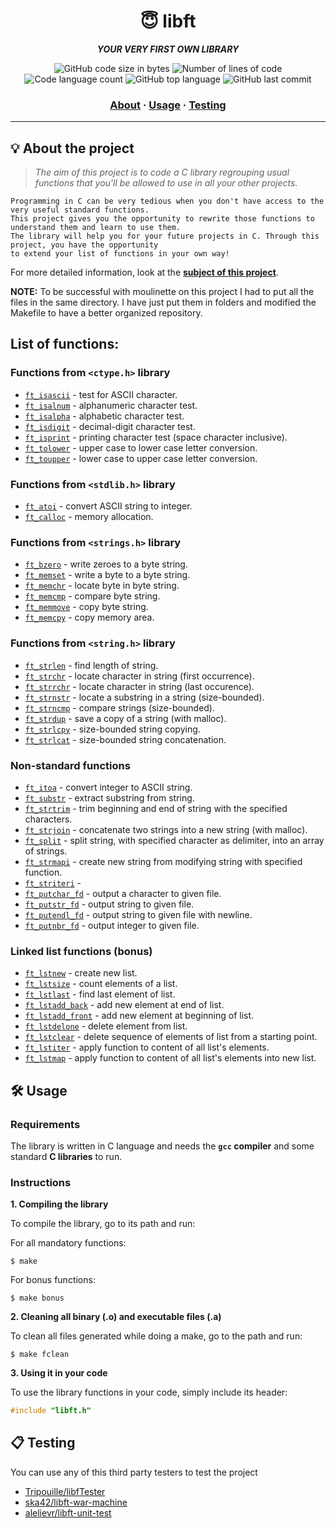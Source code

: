 <h1 align="center">
    😇 libft
</h1>

<p align="center">
	<b><i>YOUR VERY FIRST OWN LIBRARY</i></b><br>
</p>

<p align="center">
	<img alt="GitHub code size in bytes" src="https://img.shields.io/github/languages/code-size/Peken-bower/libft?color=lightblue" />
	<img alt="Number of lines of code" src="https://img.shields.io/tokei/lines/github/Peken-bower/libft?color=critical" />
	<img alt="Code language count" src="https://img.shields.io/github/languages/count/Peken-bower/libft?color=yellow" />
	<img alt="GitHub top language" src="https://img.shields.io/github/languages/top/Peken-bower/libft?color=blue" />
	<img alt="GitHub last commit" src="https://img.shields.io/github/last-commit/Peken-bower/libft?color=green" />
</p>

<h3 align="center">
	<a href="#%EF%B8%8F-about">About</a>
	<span> · </span>
	<a href="#%EF%B8%8F-usage">Usage</a>
	<span> · </span>
	<a href="#-testing">Testing</a>
</h3>

---

## 💡 About the project

> _The aim of this project is to code a C library regrouping usual functions that you'll be allowed to use in all your other projects._

	Programming in C can be very tedious when you don't have access to the very useful standard functions.
	This project gives you the opportunity to rewrite those functions to understand them and learn to use them.
	The library will help you for your future projects in C. Through this project, you have the opportunity
	to extend your list of functions in your own way!

For more detailed information, look at the [**subject of this project**]().

**NOTE:** To be successful with moulinette on this project I had to put all the files in the same directory.
I have just put them in folders and modified the Makefile to have a better organized repository.

## List of functions:

### Functions from `<ctype.h>` library

* [`ft_isascii`](sources/ft_isascii.c)			- test for ASCII character.
* [`ft_isalnum`](sources/ft_isalnum.c)			- alphanumeric character test.
* [`ft_isalpha`](sources/ft_isalpha.c)			- alphabetic character test.
* [`ft_isdigit`](sources/ft_isdigit.c)			- decimal-digit character test.
* [`ft_isprint`](sources/ft_isprint.c)			- printing character test (space character inclusive).
* [`ft_tolower`](sources/ft_tolower.c)			- upper case to lower case letter conversion.
* [`ft_toupper`](sources/ft_toupper.c)			- lower case to upper case letter conversion.

### Functions from `<stdlib.h>` library

* [`ft_atoi`](sources/ft_atoi.c)		- convert ASCII string to integer.
* [`ft_calloc`](sources/ft_calloc.c)	- memory allocation.

### Functions from `<strings.h>` library

* [`ft_bzero`](sources/ft_bzero.c)		- write zeroes to a byte string.
* [`ft_memset`](sources/ft_memset.c)		- write a byte to a byte string.
* [`ft_memchr`](sources/ft_memchr.c)		- locate byte in byte string.
* [`ft_memcmp`](sources/ft_memcmp.c)		- compare byte string.
* [`ft_memmove`](sources/ft_memmove.c)	- copy byte string.
* [`ft_memcpy`](sources/ft_memcpy.c)		- copy memory area.

### Functions from `<string.h>` library

* [`ft_strlen`](sources/ft_strlen.c)				- find length of string.
* [`ft_strchr`](sources/ft_strchr.c)				- locate character in string (first occurrence).
* [`ft_strrchr`](sources/ft_strrchr.c)			- locate character in string (last occurence).
* [`ft_strnstr`](sources/ft_strnstr.c)			- locate a substring in a string (size-bounded).
* [`ft_strncmp`](sources/ft_strncmp.c) 			- compare strings (size-bounded).
* [`ft_strdup`](sources/ft_strdup.c)				- save a copy of a string (with malloc).
* [`ft_strlcpy`](sources/ft_strlcpy.c)			- size-bounded string copying.
* [`ft_strlcat`](sources/ft_strlcat.c)			- size-bounded string concatenation.

### Non-standard functions

* [`ft_itoa`](sources/ft_itoa.c)					- convert integer to ASCII string.
* [`ft_substr`](sources/ft_substr.c)				- extract substring from string.
* [`ft_strtrim`](sources/ft_strtrim.c)			- trim beginning and end of string with the specified characters.
* [`ft_strjoin`](sources/ft_strjoin.c)			- concatenate two strings into a new string (with malloc).
* [`ft_split`](sources/ft_split.c)				- split string, with specified character as delimiter, into an array of strings.
* [`ft_strmapi`](sources/ft_strmapi.c)			- create new string from modifying string with specified function.
* [`ft_striteri`](sources/ft_striteri.c)			- 
* [`ft_putchar_fd`](sources/ft_putchar_fd.c)		- output a character to given file.
* [`ft_putstr_fd`](sources/ft_putstr_fd.c)		- output string to given file.
* [`ft_putendl_fd`](sources/ft_putendl_fd.c)		- output string to given file with newline.
* [`ft_putnbr_fd`](sources/ft_putnbr_fd.c)		- output integer to given file.

### Linked list functions (bonus)

* [`ft_lstnew`](sources/ft_lstnew.c)				- create new list.
* [`ft_lstsize`](sources/ft_lstsize.c)			- count elements of a list.
* [`ft_lstlast`](sources/ft_lstlast.c)			- find last element of list.
* [`ft_lstadd_back`](sources/ft_lstadd_back.c)	- add new element at end of list.
* [`ft_lstadd_front`](sources/ft_lstadd_front.c)	- add new element at beginning of list.
* [`ft_lstdelone`](sources/ft_lstdelone.c)		- delete element from list.
* [`ft_lstclear`](sources/ft_lstclear.c)			- delete sequence of elements of list from a starting point.
* [`ft_lstiter`](sources/ft_lstiter.c)			- apply function to content of all list's elements.
* [`ft_lstmap`](sources/ft_lstmap.c)				- apply function to content of all list's elements into new list.


## 🛠️ Usage

### Requirements

The library is written in C language and needs the **`gcc` compiler** and some standard **C libraries** to run.

### Instructions

**1. Compiling the library**

To compile the library, go to its path and run:

For all mandatory functions:

```shell
$ make
```

For bonus functions:

```shell
$ make bonus
```

**2. Cleaning all binary (.o) and executable files (.a)**

To clean all files generated while doing a make, go to the path and run:

```shell
$ make fclean
```

**3. Using it in your code**

To use the library functions in your code, simply include its header:

```C
#include "libft.h"
```

## 📋 Testing

You can use any of this third party testers to test the project


* [Tripouille/libfTester](https://github.com/Tripouille/libftTester)
* [ska42/libft-war-machine](https://github.com/ska42/libft-war-machine)
* [alelievr/libft-unit-test](https://github.com/alelievr/libft-unit-test)
